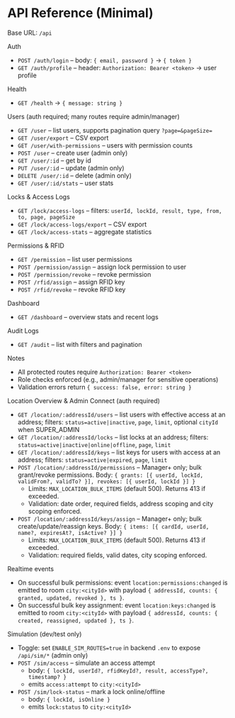 # API Reference (Minimal)

Base URL: `/api`

Auth

- `POST /auth/login` – body: `{ email, password }` → `{ token }`
- `GET /auth/profile` – header: `Authorization: Bearer <token>` → user profile

Health

- `GET /health` → `{ message: string }`

Users (auth required; many routes require admin/manager)

- `GET /user` – list users, supports pagination query `?page=&pageSize=`
- `GET /user/export` – CSV export
- `GET /user/with-permissions` – users with permission counts
- `POST /user` – create user (admin only)
- `GET /user/:id` – get by id
- `PUT /user/:id` – update (admin only)
- `DELETE /user/:id` – delete (admin only)
- `GET /user/:id/stats` – user stats

Locks & Access Logs

- `GET /lock/access-logs` – filters: `userId, lockId, result, type, from, to, page, pageSize`
- `GET /lock/access-logs/export` – CSV export
- `GET /lock/access-stats` – aggregate statistics

Permissions & RFID

- `GET /permission` – list user permissions
- `POST /permission/assign` – assign lock permission to user
- `POST /permission/revoke` – revoke permission
- `POST /rfid/assign` – assign RFID key
- `POST /rfid/revoke` – revoke RFID key

Dashboard

- `GET /dashboard` – overview stats and recent logs

Audit Logs

- `GET /audit` – list with filters and pagination

Notes

- All protected routes require `Authorization: Bearer <token>`
- Role checks enforced (e.g., admin/manager for sensitive operations)
- Validation errors return `{ success: false, error: string }`

Location Overview & Admin Connect (auth required)

- `GET /location/:addressId/users` – list users with effective access at an address; filters: `status=active|inactive`, `page`, `limit`, optional `cityId` when SUPER_ADMIN
- `GET /location/:addressId/locks` – list locks at an address; filters: `status=active|inactive|online|offline`, `page`, `limit`
- `GET /location/:addressId/keys` – list keys for users with access at an address; filters: `status=active|expired`, `page`, `limit`
- `POST /location/:addressId/permissions` – Manager+ only; bulk grant/revoke permissions. Body: `{ grants: [{ userId, lockId, validFrom?, validTo? }], revokes: [{ userId, lockId }] }`
  - Limits: `MAX_LOCATION_BULK_ITEMS` (default 500). Returns 413 if exceeded.
  - Validation: date order, required fields, address scoping and city scoping enforced.
- `POST /location/:addressId/keys/assign` – Manager+ only; bulk create/update/reassign keys. Body: `{ items: [{ cardId, userId, name?, expiresAt?, isActive? }] }`
  - Limits: `MAX_LOCATION_BULK_ITEMS` (default 500). Returns 413 if exceeded.
  - Validation: required fields, valid dates, city scoping enforced.

Realtime events

- On successful bulk permissions: event `location:permissions:changed` is emitted to room `city:<cityId>` with payload `{ addressId, counts: { granted, updated, revoked }, ts }`.
- On successful bulk key assignment: event `location:keys:changed` is emitted to room `city:<cityId>` with payload `{ addressId, counts: { created, reassigned, updated }, ts }`.

Simulation (dev/test only)

- Toggle: set `ENABLE_SIM_ROUTES=true` in backend `.env` to expose `/api/sim/*` (admin only)
- `POST /sim/access` – simulate an access attempt
  - body: `{ lockId, userId?, rfidKeyId?, result, accessType?, timestamp? }`
  - emits `access:attempt` to `city:<cityId>`
- `POST /sim/lock-status` – mark a lock online/offline
  - body: `{ lockId, isOnline }`
  - emits `lock:status` to `city:<cityId>`
